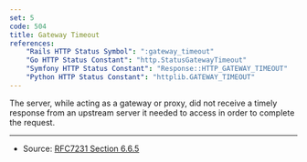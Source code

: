 ```yaml
---
set: 5
code: 504
title: Gateway Timeout
references:
    "Rails HTTP Status Symbol": ":gateway_timeout"
    "Go HTTP Status Constant": "http.StatusGatewayTimeout"
    "Symfony HTTP Status Constant": "Response::HTTP_GATEWAY_TIMEOUT"
    "Python HTTP Status Constant": "httplib.GATEWAY_TIMEOUT"
---
```


The server, while acting as a gateway or proxy, did not receive a timely response from an upstream server it needed to access in order to complete the request.

---

* Source: [RFC7231 Section 6.6.5][1]

[1]: <http://tools.ietf.org/html/rfc7231#section-6.6.5>
